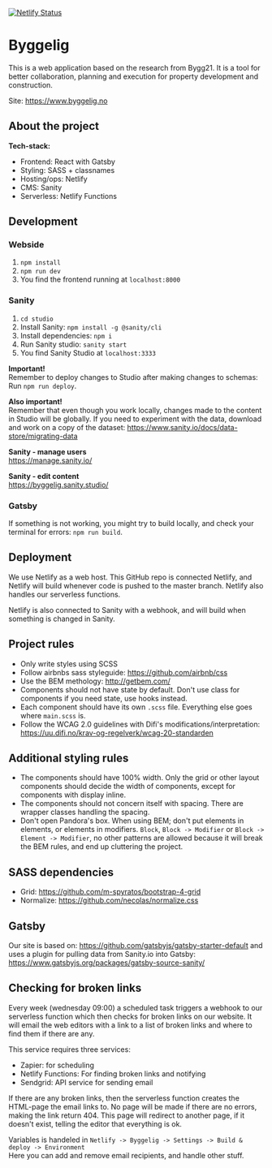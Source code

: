 [![Netlify Status](https://api.netlify.com/api/v1/badges/9c9c731f-0838-48e5-8380-4eb3137cd655/deploy-status)](https://app.netlify.com/sites/byggelig/deploys)

# Byggelig

This is a web application based on the research from Bygg21. It is a tool for better collaboration, planning and execution for property development and construction.

Site: https://www.byggelig.no

## About the project

**Tech-stack:**

- Frontend: React with Gatsby
- Styling: SASS + classnames
- Hosting/ops: Netlify
- CMS: Sanity
- Serverless: Netlify Functions

## Development

### Webside

1. `npm install`
2. `npm run dev`
3. You find the frontend running at `localhost:8000`

### Sanity

1. `cd studio`
2. Install Sanity: `npm install -g @sanity/cli`
3. Install dependencies: `npm i`
4. Run Sanity studio: `sanity start`
5. You find Sanity Studio at `localhost:3333`

**Important!**<br>
Remember to deploy changes to Studio after making changes to schemas: Run `npm run deploy`.

**Also important!**<br>
Remember that even though you work locally, changes made to the content in Studio will be globally. If you need to experiment with the data, download and work on a copy of the dataset: https://www.sanity.io/docs/data-store/migrating-data

**Sanity - manage users**<br>
https://manage.sanity.io/

**Sanity - edit content**<br>
https://byggelig.sanity.studio/

### Gatsby

If something is not working, you might try to build locally, and check your terminal for errors: `npm run build`.

## Deployment

We use Netlify as a web host. This GitHub repo is connected Netlify, and Netlify will build whenever code is pushed to the master branch. Netlify also handles our serverless functions.

Netlify is also connected to Sanity with a webhook, and will build when something is changed in Sanity.

## Project rules

- Only write styles using SCSS
- Follow airbnbs sass styleguide: https://github.com/airbnb/css
- Use the BEM methology: http://getbem.com/
- Components should not have state by default. Don't use class for components if you need state, use hooks instead.
- Each component should have its own `.scss` file. Everything else goes where `main.scss` is.
- Follow the WCAG 2.0 guidelines with Difi's modifications/interpretation: https://uu.difi.no/krav-og-regelverk/wcag-20-standarden

## Additional styling rules

- The components should have 100% width. Only the grid or other layout components should decide the width of components, except for components with display inline.
- The components should not concern itself with spacing. There are wrapper classes handling the spacing.
- Don't open Pandora's box. When using BEM; don't put elements in elements, or elements in modifiers. `Block`, `Block -> Modifier` or `Block -> Element -> Modifier`, no other patterns are allowed because it will break the BEM rules, and end up cluttering the project.

## SASS dependencies

- Grid: https://github.com/m-spyratos/bootstrap-4-grid
- Normalize: https://github.com/necolas/normalize.css

## Gatsby

Our site is based on: https://github.com/gatsbyjs/gatsby-starter-default and uses a plugin for pulling data from Sanity.io into Gatsby: https://www.gatsbyjs.org/packages/gatsby-source-sanity/

## Checking for broken links

Every week (wednesday 09:00) a scheduled task triggers a webhook to our serverless function which then checks for broken links on our website. It will email the web editors with a link to a list of broken links and where to find them if there are any.

This service requires three services:

- Zapier: for scheduling
- Netlify Functions: For finding broken links and notifying
- Sendgrid: API service for sending email

If there are any broken links, then the serverless function creates the HTML-page the email links to. No page will be made if there are no errors, making the link return 404. This page will redirect to another page, if it doesn't exist, telling the editor that everything is ok.

Variables is handeled in `Netlify -> Byggelig -> Settings -> Build & deploy -> Environment`<br>
Here you can add and remove email recipients, and handle other stuff.
